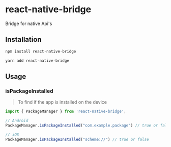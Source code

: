 # react-native-bridge

Bridge for native Api's

## Installation

```javascript
npm install react-native-bridge
```
```javascript
yarn add react-native-bridge
```

## Usage

### isPackageInstalled
> To find if the app is installed on the device
```javascript
import { PackageManager } from 'react-native-bridge';

// Android
PackageManager.isPackageInstalled("com.example.package") // true or false

// iOS
PackageManager.isPackageInstalled("scheme://") // true or false
```
